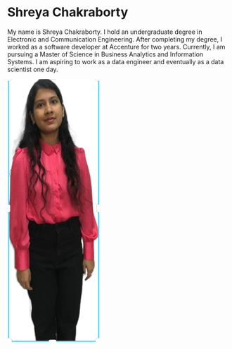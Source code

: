 # Shreya Chakraborty

My name is Shreya Chakraborty. I hold an undergraduate degree in Electronic and Communication Engineering. After completing my degree, I worked as a software developer at Accenture for two years. Currently, I am pursuing a Master of Science in Business Analytics and Information Systems. I am aspiring to work as a data engineer and eventually as a data scientist one day.

![Alt text](Shreya_Chakraborty-image.png)



